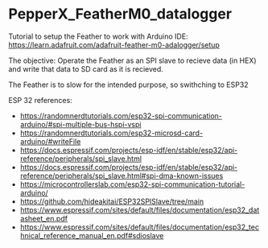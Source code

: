 # PepperX_FeatherM0_datalogger

Tutorial to setup the Feather to work with Arduino IDE:
https://learn.adafruit.com/adafruit-feather-m0-adalogger/setup

The objective: Operate the Feather as an SPI slave to recieve data (in HEX) and write that data to SD card as it is recieved.

The Feather is to slow for the intended purpose, so swithching to ESP32

ESP 32 references:
- https://randomnerdtutorials.com/esp32-spi-communication-arduino/#spi-multiple-bus-hspi-vspi
- https://randomnerdtutorials.com/esp32-microsd-card-arduino/#writeFile
- https://docs.espressif.com/projects/esp-idf/en/stable/esp32/api-reference/peripherals/spi_slave.html
- https://docs.espressif.com/projects/esp-idf/en/stable/esp32/api-reference/peripherals/spi_slave.html#spi-dma-known-issues
- https://microcontrollerslab.com/esp32-spi-communication-tutorial-arduino/
- https://github.com/hideakitai/ESP32SPISlave/tree/main
- https://www.espressif.com/sites/default/files/documentation/esp32_datasheet_en.pdf
- https://www.espressif.com/sites/default/files/documentation/esp32_technical_reference_manual_en.pdf#sdioslave
